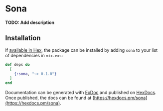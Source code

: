 # Sona

**TODO: Add description**

## Installation

If [available in Hex](https://hex.pm/docs/publish), the package can be installed
by adding `sona` to your list of dependencies in `mix.exs`:

```elixir
def deps do
  [
    {:sona, "~> 0.1.0"}
  ]
end
```

Documentation can be generated with [ExDoc](https://github.com/elixir-lang/ex_doc)
and published on [HexDocs](https://hexdocs.pm). Once published, the docs can
be found at [https://hexdocs.pm/sona](https://hexdocs.pm/sona).

